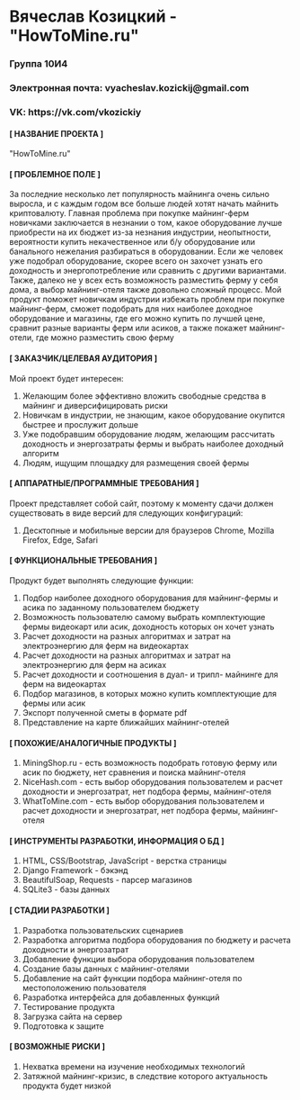 <h1>Вячеслав Козицкий - "HowToMine.ru"</h1>
<h3>Группа 10И4</h3>
<h3>Электронная почта: vyacheslav.kozickij@gmail.com</h3>
<h3>VK: https://vk.com/vkozickiy</h3>

<h4>[ НАЗВАНИЕ ПРОЕКТА ]</h4>
<p>"HowToMine.ru"</p>

<h4>[ ПРОБЛЕМНОЕ ПОЛЕ ]</h4>
<p>За последние несколько лет популярность майнинга очень сильно выросла, и с каждым годом все больше людей хотят начать майнить криптовалюту. 
Главная проблема при покупке майнинг-ферм новичками заключается в незнании о том, какое оборудование лучше приобрести на их бюджет из-за незнания индустрии, 
неопытности, вероятности купить некачественное или б/у оборудование или банального нежелания разбираться в оборудовании. Если же человек уже подобрал оборудование, скорее всего он захочет узнать его доходность и энергопотребление или сравнить с другими вариантами. Также, далеко не у всех есть возможность 
разместить ферму у себя дома, а выбор майнинг-отеля также довольно сложный процесс. Мой продукт поможет новичкам индустрии избежать проблем при покупке 
майнинг-ферм, сможет подобрать для них наиболее доходное оборудование и магазины, где его можно купить по лучшей цене, сравнит разные варианты ферм или асиков,  
а также покажет майнинг-отели, где можно разместить свою ферму</p>

<h4>[ ЗАКАЗЧИК/ЦЕЛЕВАЯ АУДИТОРИЯ ]</h4>
<p>Мой проект будет интересен:</p>
<ol>
  <li> Желающим более эффективно вложить свободные средства в майнинг и диверсифицировать риски </li>
  <li> Новичкам в индустрии, не знающим, какое оборудование окупится быстрее и прослужит дольше </li>
  <li> Уже подобравшим оборудование людям, желающим рассчитать доходность и энергозатраты фермы и выбрать наиболее доходный алгоритм </li>
  <li> Людям, ищущим площадку для размещения своей фермы </li>
</ol>

<h4>[ АППАРАТНЫЕ/ПРОГРАММНЫЕ ТРЕБОВАНИЯ ]</h4>
<p>Проект представляет собой сайт, поэтому к моменту сдачи должен существовать в виде версий для следующих конфигураций:</p>
<ol>
  <li> Десктопные и мобильные версии для браузеров Chrome, Mozilla Firefox, Edge, Safari </li>
</ol>

<h4>[ ФУНКЦИОНАЛЬНЫЕ ТРЕБОВАНИЯ ]</h4>
<p>Продукт будет выполнять следующие функции:</p>
<ol>
  <li> Подбор наиболее доходного оборудования для майнинг-фермы и асика по заданному пользователем бюджету </li>
  <li> Возможность пользователю самому выбрать комплектующие фермы видеокарт или асик, доходность которых он хочет узнать </li>
  <li> Расчет доходности на разных алгоритмах и затрат на электроэнергию для ферм на видеокартах </li>
  <li> Расчет доходности на разных алгоритмах и затрат на электроэнергию для ферм на асиках </li>
  <li> Расчет доходности и соотношения в дуал- и трипл- майнинге для ферм на видеокартах </li>
  <li> Подбор магазинов, в которых можно купить комплектующие для фермы или асик </li>
  <li> Экспорт полученной сметы в формате pdf </li>
  <li> Представление на карте ближайших майнинг-отелей </li>
</ol>

<h4>[ ПОХОЖИЕ/АНАЛОГИЧНЫЕ ПРОДУКТЫ ]</h4>
<ol>
  <li> MiningShop.ru - есть возможность подобрать готовую ферму или асик по бюджету, нет сравнения и поиска майнинг-отеля </li>
  <li> NiceHash.com - есть выбор оборудования пользователем и расчет доходности и энергозатрат, нет подбора фермы, майнинг-отеля </li>
  <li> WhatToMine.com - есть выбор оборудования пользователем и расчет доходности и энергозатрат, нет подбора фермы, майнинг-отеля </li>
</ol>

<h4>[ ИНСТРУМЕНТЫ РАЗРАБОТКИ, ИНФОРМАЦИЯ О БД ]</h4>
<ol>
  <li> HTML, CSS/Bootstrap, JavaScript - верстка страницы </li>
  <li> Django Framework - бэкэнд </li>
  <li> BeautifulSoap, Requests - парсер магазинов </li>
  <li> SQLite3 - базы данных </li>
</ol>


<h4>[ СТАДИИ РАЗРАБОТКИ ]</h4>
<ol>
  <li> Разработка пользовательских сценариев </li>
  <li> Разработка алгоритма подбора оборудования по бюджету и расчета доходности и энергозатрат </li>
  <li> Добавление функции выбора оборудования пользователем </li>
  <li> Создание базы данных с майнинг-отелями </li>
  <li> Добавление на сайт функции подбора майнинг-отеля по местоположению пользователя </li>
  <li> Разработка интерфейса для добавленных функций </li>
  <li> Тестирование продукта </li>
  <li> Загрузка сайта на сервер </li>
  <li> Подготовка к защите </li>
</ol>

<h4>[ ВОЗМОЖНЫЕ РИСКИ ]</h4>
<ol>
  <li> Нехватка времени на изучение необходимых технологий </li>
  <li> Затяжной майнинг-кризис, в следствие которого актуальность продукта будет низкой </li>
</ol>
